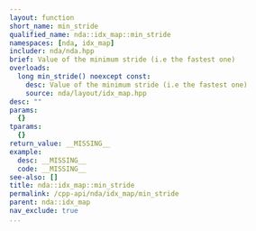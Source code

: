 ```yaml
---
layout: function
short_name: min_stride
qualified_name: nda::idx_map::min_stride
namespaces: [nda, idx_map]
includer: nda/nda.hpp
brief: Value of the minimum stride (i.e the fastest one)
overloads:
  long min_stride() noexcept const:
    desc: Value of the minimum stride (i.e the fastest one)
    source: nda/layout/idx_map.hpp
desc: ""
params:
  {}
tparams:
  {}
return_value: __MISSING__
example:
  desc: __MISSING__
  code: __MISSING__
see-also: []
title: nda::idx_map::min_stride
permalink: /cpp-api/nda/idx_map/min_stride
parent: nda::idx_map
nav_exclude: true
...
```


